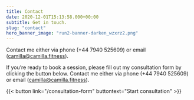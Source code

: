 ```yaml
---
title: Contact
date: 2020-12-01T15:13:58.000+00:00
subtitle: Get in touch.
slug: "contact"
hero_banner_image: "run2-banner-darken_wzxrz2.png"
---
```

Contact me either via phone (+44 7940 525609) or email (camilla@camilla.fitness).

If you’re ready to book a session, please fill out my consultation form by clicking the button below.
Contact me either via phone (+44 7940 525609) or email (camilla@camilla.fitness).

{{< button link="/consultation-form" buttontext="Start consultation" >}}
